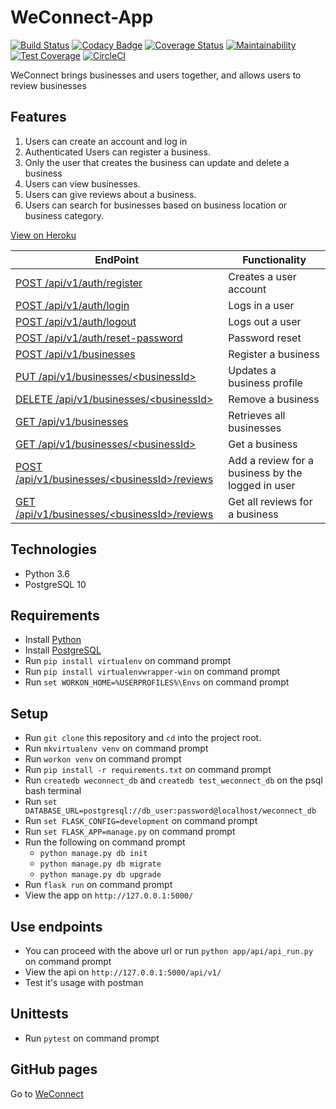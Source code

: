 # WeConnect-App

[![Build Status](https://travis-ci.org/Rwothoromo/WeConnect-App.svg?branch=master)](https://travis-ci.org/Rwothoromo/WeConnect-App)
[![Codacy Badge](https://api.codacy.com/project/badge/Grade/77986672d52f482abca70e59e314beba)](https://www.codacy.com/app/Rwothoromo/WeConnect-App?utm_source=github.com&amp;utm_medium=referral&amp;utm_content=Rwothoromo/WeConnect-App&amp;utm_campaign=Badge_Grade)
[![Coverage Status](https://coveralls.io/repos/github/Rwothoromo/WeConnect-App/badge.svg?branch=master)](https://coveralls.io/github/Rwothoromo/WeConnect-App?branch=master)
[![Maintainability](https://api.codeclimate.com/v1/badges/a5415dbb6881457126bd/maintainability)](https://codeclimate.com/github/Rwothoromo/WeConnect-App/maintainability)
[![Test Coverage](https://api.codeclimate.com/v1/badges/a5415dbb6881457126bd/test_coverage)](https://codeclimate.com/github/Rwothoromo/WeConnect-App/test_coverage)
[![CircleCI](https://circleci.com/gh/Rwothoromo/WeConnect-App/tree/master.svg?style=svg)](https://circleci.com/gh/Rwothoromo/WeConnect-App/tree/master)

WeConnect brings businesses and users together, and allows users to review businesses

## Features

1. Users can create an account and log in
2. Authenticated Users can register a business.
3. Only the user that creates the business can update and delete a business
4. Users can view businesses.
5. Users can give reviews about a business.
6. Users can search for businesses based on business location or business category.

[View on Heroku](https://weconnect-app-rwothoromo.herokuapp.com/apidocs/)

| EndPoint                                             | Functionality                                    |
| ---------------------------------------------------- | ------------------------------------------------ |
| [POST   /api/v1/auth/register](https://weconnect-app-rwothoromo.herokuapp.com/apidocs/#!/User/post_api_v1_auth_register)                    | Creates a user account                           |
| [POST   /api/v1/auth/login](https://weconnect-app-rwothoromo.herokuapp.com/apidocs/#!/User/post_api_v1_auth_login)                       | Logs in a user                                   |
| [POST   /api/v1/auth/logout](https://weconnect-app-rwothoromo.herokuapp.com/apidocs/#!/User/post_api_v1_auth_logout)                      | Logs out a user                                  |
| [POST   /api/v1/auth/reset-password](https://weconnect-app-rwothoromo.herokuapp.com/apidocs/#!/User/post_api_v1_auth_reset_password)              | Password reset                                   |
| [POST   /api/v1/businesses](https://weconnect-app-rwothoromo.herokuapp.com/apidocs/#!/Business/post_api_v1_businesses)                       | Register a business                              |
| [PUT    /api/v1/businesses/\<businessId>](https://weconnect-app-rwothoromo.herokuapp.com/apidocs/#!/Business/put_api_v1_businesses_business_id)         | Updates a business profile                       |
| [DELETE /api/v1/businesses/\<businessId>](https://weconnect-app-rwothoromo.herokuapp.com/apidocs/#!/Business/delete_api_v1_businesses_business_id)         | Remove a business                                |
| [GET    /api/v1/businesses](https://weconnect-app-rwothoromo.herokuapp.com/apidocs/#!/Business/get_api_v1_businesses)                       | Retrieves all businesses                         |
| [GET    /api/v1/businesses/\<businessId>](https://weconnect-app-rwothoromo.herokuapp.com/apidocs/#!/Business/get_api_v1_businesses_business_id)         | Get a business                                   |
| [POST   /api/v1/businesses/\<businessId>/reviews](https://weconnect-app-rwothoromo.herokuapp.com/apidocs/#!/Business/post_api_v1_businesses_business_id_reviews) | Add a review for a business by the logged in user|
| [GET    /api/v1/businesses/\<businessId>/reviews](https://weconnect-app-rwothoromo.herokuapp.com/apidocs/#!/Business/get_api_v1_businesses_business_id_reviews) | Get all reviews for a business                   |

## Technologies

* Python 3.6
* PostgreSQL 10

## Requirements

* Install [Python](https://www.python.org/downloads/)
* Install [PostgreSQL](https://www.postgresql.org/download/)
* Run `pip install virtualenv` on command prompt
* Run `pip install virtualenvwrapper-win` on command prompt
* Run `set WORKON_HOME=%USERPROFILES%\Envs` on command prompt

## Setup

* Run `git clone` this repository and `cd` into the project root.
* Run `mkvirtualenv venv` on command prompt
* Run `workon venv` on command prompt
* Run `pip install -r requirements.txt` on command prompt
* Run `createdb weconnect_db` and `createdb test_weconnect_db` on the psql bash terminal
* Run `set DATABASE_URL=postgresql://db_user:password@localhost/weconnect_db`
* Run `set FLASK_CONFIG=development` on command prompt
* Run `set FLASK_APP=manage.py` on command prompt
* Run the following on command prompt
    - `python manage.py db init`
    - `python manage.py db migrate`
    - `python manage.py db upgrade`
* Run `flask run` on command prompt
* View the app on `http://127.0.0.1:5000/`

## Use endpoints

* You can proceed with the above url or run `python app/api/api_run.py` on command prompt
* View the api on `http://127.0.0.1:5000/api/v1/`
* Test it's usage with postman

## Unittests

* Run `pytest` on command prompt

## GitHub pages

Go to [WeConnect](https://rwothoromo.github.io/WeConnect-App/)
